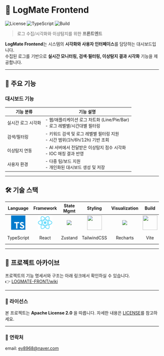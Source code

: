 # 🧩 LogMate Frontend 
![License](https://img.shields.io/badge/license-MIT-green.svg)
![TypeScript](https://img.shields.io/badge/typescript-5.x-blue.svg)
![Build](https://img.shields.io/badge/build-React%20%2B%20Vite-success.svg)
> 로그 수집/시각화와 이상탐지를 위한 **프론트엔드**

**LogMate Frontend**는 시스템의 **시각화와 사용자 인터페이스**를 담당하는 대시보드입니다.  
수집된 로그를 기반으로 **실시간 모니터링, 검색·필터링, 이상탐지 결과 시각화** 기능을 제공합니다.  

---

## 🧰 주요 기능

### 대시보드 기능
| 기능 분류 | 기능 설명 |
|----------|-----------|
| 실시간 로그 시각화 | - 웹/애플리케이션 로그 차트화 (Line/Pie/Bar)<br>- 로그 레벨별/시간대별 필터링 |
| 검색/필터링 | - 키워드 검색 및 로그 레벨별 필터링 지원<br>- 시간 범위(1h/6h/12h) 기반 조회 |
| 이상탐지 연동 | - AI 서버에서 전달받은 이상탐지 점수 시각화<br>- IOC 매칭 결과 반영 |
| 사용자 환경 | - 다중 팀/보드 지원<br>- 개인화된 대시보드 생성 및 저장 |

---

## 🛠 기술 스택

| Language | Framework | State Mgmt | Styling | Visualization | Build | CI/CD |
|:--------:|:---------:|:----------:|:-------:|:-------------:|:-----:|:-----:|
| <img src="https://raw.githubusercontent.com/devicons/devicon/master/icons/typescript/typescript-original.svg" width="48" height="48"/> | <img src="https://raw.githubusercontent.com/devicons/devicon/master/icons/react/react-original.svg" width="48" height="48"/> | <img src="https://img.shields.io/badge/Zustand-181717?style=for-the-badge&logo=react&logoColor=white" height="28"/> | <img src="https://www.vectorlogo.zone/logos/tailwindcss/tailwindcss-icon.svg" width="48" height="48"/> | <img src="https://img.shields.io/badge/Recharts-0088FE?style=for-the-badge&logo=recharts&logoColor=white" height="28"/> | <img src="https://raw.githubusercontent.com/vitejs/vite/main/docs/public/logo.svg" width="48" height="48"/> | <img src="https://avatars.githubusercontent.com/u/44036562?s=200&v=4" width="48" height="48"/> |
| TypeScript | React | Zustand | TailwindCSS | Recharts | Vite | GitHub Actions |

---

## 📂 프로젝트 아카이브

프로젝트의 기능 명세서와 구조는 아래 링크에서 확인하실 수 있습니다.  
👉 [LOGMATE-FRONT/wiki](링크-주소-여기-수정)

---

### 📄 라이선스
본 프로젝트는 **Apache License 2.0** 을 따릅니다. 자세한 내용은 [LICENSE](./LICENSE)를 참고하세요.  

---

### 📲 연락처
email: ey8968@naver.com
